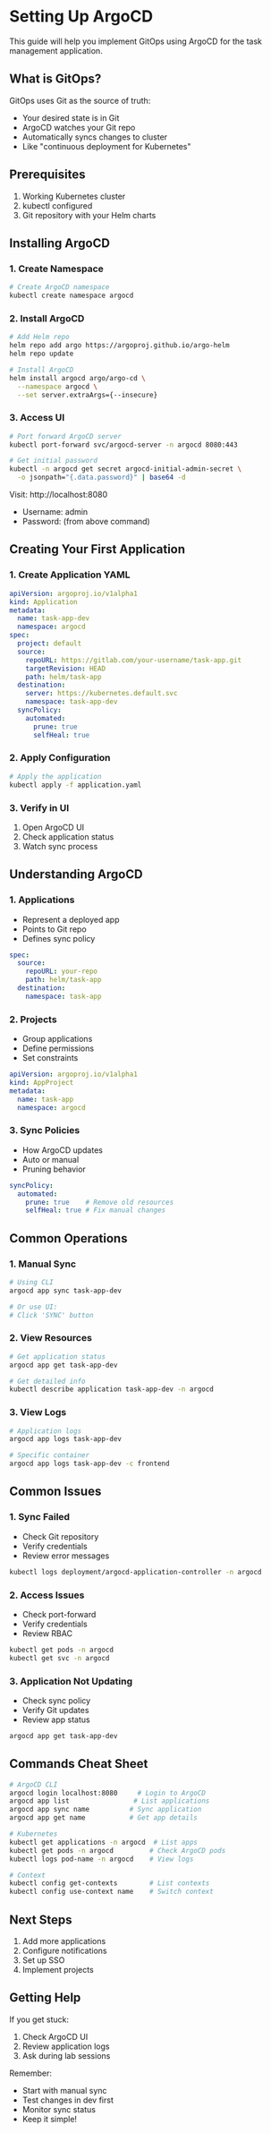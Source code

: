 # Setting Up ArgoCD

This guide will help you implement GitOps using ArgoCD for the task management application.

## What is GitOps?

GitOps uses Git as the source of truth:
- Your desired state is in Git
- ArgoCD watches your Git repo
- Automatically syncs changes to cluster
- Like "continuous deployment for Kubernetes"

## Prerequisites

1. Working Kubernetes cluster
2. kubectl configured
3. Git repository with your Helm charts

## Installing ArgoCD

### 1. Create Namespace
```bash
# Create ArgoCD namespace
kubectl create namespace argocd
```

### 2. Install ArgoCD
```bash
# Add Helm repo
helm repo add argo https://argoproj.github.io/argo-helm
helm repo update

# Install ArgoCD
helm install argocd argo/argo-cd \
  --namespace argocd \
  --set server.extraArgs={--insecure}
```

### 3. Access UI
```bash
# Port forward ArgoCD server
kubectl port-forward svc/argocd-server -n argocd 8080:443

# Get initial password
kubectl -n argocd get secret argocd-initial-admin-secret \
  -o jsonpath="{.data.password}" | base64 -d
```

Visit: http://localhost:8080
- Username: admin
- Password: (from above command)

## Creating Your First Application

### 1. Create Application YAML
```yaml
apiVersion: argoproj.io/v1alpha1
kind: Application
metadata:
  name: task-app-dev
  namespace: argocd
spec:
  project: default
  source:
    repoURL: https://gitlab.com/your-username/task-app.git
    targetRevision: HEAD
    path: helm/task-app
  destination:
    server: https://kubernetes.default.svc
    namespace: task-app-dev
  syncPolicy:
    automated:
      prune: true
      selfHeal: true
```

### 2. Apply Configuration
```bash
# Apply the application
kubectl apply -f application.yaml
```

### 3. Verify in UI
1. Open ArgoCD UI
2. Check application status
3. Watch sync process

## Understanding ArgoCD

### 1. Applications
- Represent a deployed app
- Points to Git repo
- Defines sync policy
```yaml
spec:
  source:
    repoURL: your-repo
    path: helm/task-app
  destination:
    namespace: task-app
```

### 2. Projects
- Group applications
- Define permissions
- Set constraints
```yaml
apiVersion: argoproj.io/v1alpha1
kind: AppProject
metadata:
  name: task-app
  namespace: argocd
```

### 3. Sync Policies
- How ArgoCD updates
- Auto or manual
- Pruning behavior
```yaml
syncPolicy:
  automated:
    prune: true    # Remove old resources
    selfHeal: true # Fix manual changes
```

## Common Operations

### 1. Manual Sync
```bash
# Using CLI
argocd app sync task-app-dev

# Or use UI:
# Click 'SYNC' button
```

### 2. View Resources
```bash
# Get application status
argocd app get task-app-dev

# Get detailed info
kubectl describe application task-app-dev -n argocd
```

### 3. View Logs
```bash
# Application logs
argocd app logs task-app-dev

# Specific container
argocd app logs task-app-dev -c frontend
```

## Common Issues

### 1. Sync Failed
- Check Git repository
- Verify credentials
- Review error messages
```bash
kubectl logs deployment/argocd-application-controller -n argocd
```

### 2. Access Issues
- Check port-forward
- Verify credentials
- Review RBAC
```bash
kubectl get pods -n argocd
kubectl get svc -n argocd
```

### 3. Application Not Updating
- Check sync policy
- Verify Git updates
- Review app status
```bash
argocd app get task-app-dev
```

## Commands Cheat Sheet

```bash
# ArgoCD CLI
argocd login localhost:8080     # Login to ArgoCD
argocd app list                # List applications
argocd app sync name          # Sync application
argocd app get name           # Get app details

# Kubernetes
kubectl get applications -n argocd  # List apps
kubectl get pods -n argocd         # Check ArgoCD pods
kubectl logs pod-name -n argocd    # View logs

# Context
kubectl config get-contexts        # List contexts
kubectl config use-context name    # Switch context
```

## Next Steps

1. Add more applications
2. Configure notifications
3. Set up SSO
4. Implement projects

## Getting Help

If you get stuck:
1. Check ArgoCD UI
2. Review application logs
3. Ask during lab sessions

Remember:
- Start with manual sync
- Test changes in dev first
- Monitor sync status
- Keep it simple!
